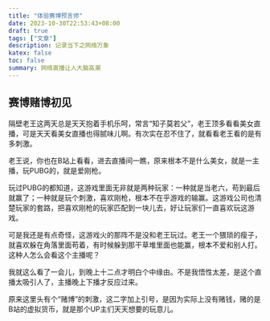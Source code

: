 ```yaml
---
title: "体验赛博预言师"
date: 2023-10-30T22:53:43+08:00
draft: true
tags: ["文章"]
description: 记录当下之网络万象
katex: false
toc: false
summary: 网络直播让人大脑高潮
---
```


## 赛博赌博初见

隔壁老王这两天总是天天抱着手机乐呵，常言“知子莫若父”，老王顶多看看美女直播，可是天天看美女直播也得腻味儿啊。有次实在忍不住了，就看看老王看的是有多刺激。

老王说，你也在B站上看看，进去直播间一瞧，原来根本不是什么美女，就是一主播，玩PUBG的，就是爱刚枪。

玩过PUBG的都知道，这游戏里面无非就是两种玩家：一种就是当老六，苟到最后就赢了；一种就是玩个刺激，喜欢刚枪，根本不在乎游戏的输赢。这游戏公司也清楚玩家的套路，把喜欢刚枪的玩家匹配到一块儿去，好让玩家们一直喜欢玩这游戏。

可是我还是有点奇怪，这游戏火的那阵不是没和老王玩过。老王一个猥琐的瘦子，就喜欢躲在角落里面苟着，有时候躲到那干草堆里面也能赢，根本不爱和别人打。这种人怎么会看这个主播呢？

我就这么看了一会儿，到晚上十二点才明白个中缘由。不是我悟性太差，是这个直播太吸引人了，主播晚上下播才反应过来。

原来这里头有个“赌博”的刺激，这二字加上引号，是因为实际上没有赌钱，赌的是B站的虚拟货币，就是那个UP主们天天想要的玩意儿。




